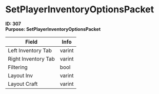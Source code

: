 # SetPlayerInventoryOptionsPacket

**ID: 307**  
**Purpose: SetPlayerInventoryOptionsPacket**  

<table><thead><tr><th>Field</th><th>Info</th></tr></thead><tbody>
<tr><td>Left Inventory Tab</td><td>varint</td></tr>
<tr><td>Right Inventory Tab</td><td>varint</td></tr>
<tr><td>Filtering</td><td>bool</td></tr>
<tr><td>Layout Inv</td><td>varint</td></tr>
<tr><td>Layout Craft</td><td>varint</td></tr>
</tbody></table>